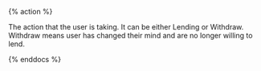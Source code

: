 {% action %}

The action that the user is taking. It can be either Lending or Withdraw. Withdraw means user has changed their mind and are no longer willing to lend.

{% enddocs %}